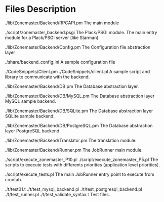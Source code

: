 # Files Description

./lib/Zonemaster/Backend/RPCAPI.pm
    The main module

./script/zonemaster_backend.psgi
    The Plack/PSGI module. The main entry module for a Plack/PSGI server (like Starman)

./lib/Zonemaster/Backend/Config.pm
    The Configuration file abstraction layer

./share/backend_config.ini
    A sample configuration file

./CodeSnippets/Client.pm
./CodeSnippets/client.pl
    A sample script and library to communicate with the backend.

./lib/Zonemaster/Backend/DB.pm
    The Database abstraction layer.

./lib/Zonemaster/Backend/DB/MySQL.pm
    The Database abstraction layer MySQL sample backend.

./lib/Zonemaster/Backend/DB/SQLite.pm
    The Database abstraction layer SQLite sample backend.

./lib/Zonemaster/Backend/DB/PostgreSQL.pm
    The Database abstraction layer PostgreSQL backend.

./lib/Zonemaster/Backend/Translator.pm
    The translation module.

./lib/Zonemaster/Backend/Runner.pm
    The JobRunner main module.

./script/execute_zonemaster_P10.pl
./script/execute_zonemaster_P5.pl
    The scripts to execute tests with differents priorities (application level priorities).

./script/execute_tests.pl
    The main JobRunner entry point to execute from crontab.

./t/test01.t
./t/test_mysql_backend.pl
./t/test_postgresql_backend.pl
./t/test_runner.pl
./t/test_validate_syntax.t
    Test files.
